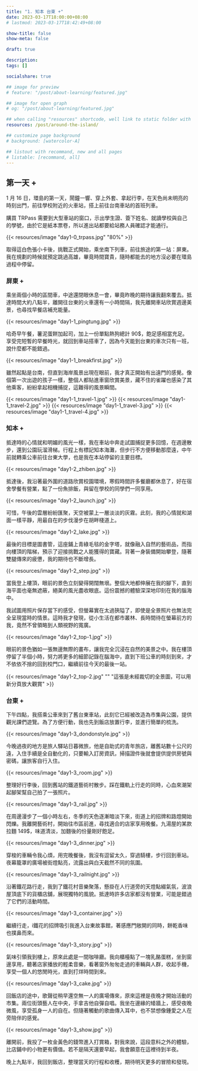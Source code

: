```yaml
---
title: "1. 知本 台東 +"
date: 2023-03-17T18:00:00+08:00
# lastmod: 2023-03-17T18:42:49+08:00

show-title: false
show-meta: false

draft: true

description:
tags: []

socialshare: true

## image for preview
# feature: "/post/about-learning/featured.jpg"

## image for open graph
# og: "/post/about-learning/featured.jpg"

## when calling "resources" shortcode, well link to static folder with this path 
resources: /post/around-the-island/

## customize page background
# background: [watercolor-A] 

## listout with recommand, new and all pages
# listable: [recommand, all]
---
```


## 第一天 +

1 月 16 日，環島的第一天，鬧鐘一響、穿上外套、拿起行李，在天色尚未明亮的時刻出門，前往學校附近的火車站，搭上前往台南車站的首班列車。

<!--more-->

購買 TRPass 需要到大型車站的窗口，示出學生證、簽下姓名、就讀學校與自己的學號，由於它是紙本票卷，所以進出站都要給站務人員確認才能通行。

{{< resources/image "day1-0_trpass.jpg" "80%"  >}}

取得這白色張小卡後，挑戰正式開始，乘坐南下列車，前往旅途的第一站：屏東。我在規劃的時候就預定跳過高雄，畢竟時間寶貴，隨時都能去的地方沒必要在環島過程中停留。

### 屏東 +

乘坐兩個小時的區間車，中途還閉眼休息一會，畢竟昨晚的期待讓我翻來覆去。抵達時間大約八點半，離開往台東的火車還有一小時間隔，我先離開車站欣賞週邊美景，也尋找早餐店補充能量。

{{< resources/image "day1-1_pingtung.jpg"  >}}

哈奇早午餐，薯泥蛋餅加起司，加上一份單點熱狗總計 90$，飽足感相當充足。享受完短暫的早餐時光，就回到車站搭車了，因為今天能到台東的車次只有一班，說什麼都不能錯過。

{{< resources/image "day1-1_breakfirst.jpg"  >}}

雖然起點是台南，但直到海岸風景出現在眼前，我才真正開始有出遠門的感覺。像個第一次出遊的孩子一樣，整個人都貼進車窗欣賞美景，藏不住的雀躍也感染了其他乘客，紛紛拿起相機捕捉，這難得的風景瞬間。

{{< resources/image "day1-1_travel-1.jpg"  >}}
{{< resources/image "day1-1_travel-2.jpg"  >}}
{{< resources/image "day1-1_travel-3.jpg"  >}}
{{< resources/image "day1-1_travel-4.jpg"  >}}

### 知本 +

抵達時的心情就和明媚的風光一樣，我在車站中奔走試圖捕捉更多回憶，在週邊散步，還到公園玩溜滑梯。行程上有標記知本海灘，但步行不方便移動那麼遠，中午前就轉乘公車前往台東大學，也是我在本站停留的主要目標。

{{< resources/image "day1-2_zhiben.jpg"  >}}

抵達後，我沿著最外圍的道路欣賞校園環境，寒假時間許多餐廳都休息了，好在宿舍學餐有營業，點了一份魚排飯，與留在學校的同學們一同享用。

{{< resources/image "day1-2_launch.jpg"  >}}

可惜，午後的雲層紛紛匯聚，天空被蒙上一層淡淡的灰霧。此刻，我的心情就和湖面一樣平靜，用最自在的步伐漫步在胡畔棧道上。

{{< resources/image "day1-2_lake.jpg"  >}}

最後的目標是圖書管，這座鋪上青綠毛毯的金字塔，就像融入自然的藝術品，而指向樓頂的階梯，預示了迎接挑戰之人能獲得的寶藏。背著一身裝備開始攀登，隨著雙腿傳來的疲憊，我的期待也不斷增長。

{{< resources/image "day1-2_step.jpg"  >}}

<!-- 登頂後，視野隨即開闊起來，無邊的大地就在自己腳下，直至海面都沒有一絲遮蔽，美景盡收眼底，不曾體驗的震撼給我留下深刻印象。 -->

當我登上樓頂，眼前的景色立刻變得開闊無垠。整個大地都伸展在我的腳下，直到海平面也毫無遮蔽，絕美的風光盡收眼底。這份震撼的體驗深深地印刻在我的腦海中。

<!-- 我嘗試用照片保存此的感受，但螢幕實在是太狹隘了，即使全景照也無法複製當下的感受。與其說相片太過狹小，不如說，生活在都市叢林，長時間坐在螢幕前工作的我都不知道，原來人的視野是能那麼寬廣的。 -->

我試圖用照片保存當下的感受，但螢幕實在太過狹隘了，即使是全景照片也無法完全呈現當時的情景。這時我才發現，從小生活在都市叢林、長時間待在螢幕前方的我，竟然不曾領略到人類視野的寬廣。

{{< resources/image "day1-2_top-1.jpg"  >}}

<!-- 眼前的景色猶如一張無邊無際的畫布，讓我完全沉浸在自然的美景之中。我在樓頂休息了半個小時，嘗試將更多細節收入記憶，直到下班公車的時刻到來，才不捨得離開，前往到今天的最後一站。 -->

眼前的景色猶如一張無邊無際的畫布，讓我完全沉浸在自然的美景之中。我在樓頂停留了半個小時，努力將更多的細節記錄在腦海中，直到下班公車的時刻到來，才不依依不捨的回到校門口，繼續前往今天的最後一站。

{{< resources/image "day1-2_top-2.jpg" "" "這張是未經裁切的全景圖，可以用新分頁放大觀賞" >}}

### 台東 +

下午四點，我搭乘公車來到了舊台東車站，此刻它已經被改造為市集與公園，提供觀光課們遊覽。為了方便行動，我也先到飯店放置行李，並進行簡單的梳洗。

{{< resources/image "day1-3_dondonstyle.jpg"  >}}

今晚過夜的地方是旅人驛站日暮微旅，他是自助式的青年旅店，離舊站數十公尺的遠，入住手續是全自動化的，只要輸入訂房資訊，掃描證件後就會提供提供房號與密碼，讓旅客自行入住。

{{< resources/image "day1-3_room.jpg"  >}}

<!-- 整理好行李後，回到舊站的鐵道藝術村散步，心血來潮架起腳架幫自己拍了一張照片 -->

整理好行李後，回到舊站的鐵道藝術村散步。踩在鐵軌上行走的同時，心血來潮架起腳架幫自己拍了一張照片。

{{< resources/image "day1-3_rail.jpg"  >}}

<!-- 走到 台東公園 天色已經暗了 地圖看半天找不到 被騙 廢棄ㄌ 沒有湖 -->

<!-- 大約在藝術村散步一個小時，冬季的天色一下就暗了，街道被招牌與路燈點亮，往市區行動，尋找適合的店家享用晚餐。 -->

在周邊漫步了一個小時左右，冬季的天色逐漸暗淡下來，街道上的招牌和路燈開始閃爍。我離開藝術村，開始往市區前進，尋找適合的店家享用晚餐。九湯屋的某款拉麵 149$，味道清淡，加麵後的份量剛好飽足。

{{< resources/image "day1-3_dinner.jpg"  >}}

<!-- 看地圖發現 繼續走有 天后宮 所以就去拍了張照 -->

<!-- 回去市集 現充地點 -->

<!-- 市區的車輛使我心煩，用餐完畢後沒多做停留，沿著騎樓走回車站。夜晚的鐵道廣場被街燈點亮，散發與白天不同的氣氛。 -->

穿梭的車輛令我心煩，用完晚餐後，我沒有逗留太久，穿過騎樓，步行回到車站。夜幕籠罩的廣場被街燈點亮，流露出與白天截然不同的氛圍。

{{< resources/image "day1-3_railnight.jpg"  >}}

沿著鐵花路行走，我到了鐵花村音樂聚落，懸掛在人行道旁的天燈點綴氣氛，波浪屋頂底下的貨櫃店舖，展現獨特的風貌。抵達時許多店家都沒有營業，可能是錯過了它們的活動時間。

{{< resources/image "day1-3_container.jpg"  >}}

繼續行走，i鐵花的招牌吸引我進入台東故事館，著感應門敞開的同時，餅乾香味也撲鼻而來。

{{< resources/image "day1-3_story.jpg"  >}}

氣味引領我到樓上，原來此處是一間咖啡廳。我向櫃檯點了一塊乳酪蛋糕，坐到窗邊享用，聽著店家播放的輕柔音樂，看著窗外匆匆走過的車輛與人群，收起手機，享受一個人的悠閒時光，直到打烊時間到來。

{{< resources/image "day1-3_cake.jpg"  >}}

回飯店的途中，歌聲從稍早還空無一人的廣場傳來，原來這裡是夜晚才開始活動的市集。兩位街頭藝人在中央，手拿吉他自彈自唱。我坐在邊緣的矮牆上，感受夜晚微風，享受孤身一人的自在。但隨著觸動的歌曲傳入耳中，也不禁想像鍾愛之人在旁陪伴的感覺。

{{< resources/image "day1-3_show.jpg"  >}}

離開前，我投了一枚金黃色的錢幣進入打賞箱，對我來說，這段意料之外的體驗，比店鋪中的小物更有價值。若不是隔天還要早起，我會願意在這裡待到半夜。

晚上九點半，我回到飯店，整理當天的行程和收穫，期待明天更多的冒險和發現。

<!-- TODO 連接下一篇 -->